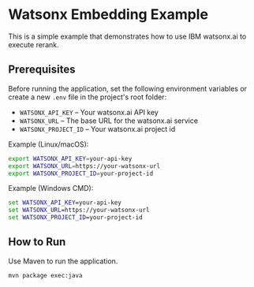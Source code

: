 # Watsonx Embedding Example

This is a simple example that demonstrates how to use IBM watsonx.ai to execute rerank.

## Prerequisites

Before running the application, set the following environment variables or create a new `.env` file in the project's root folder:

- `WATSONX_API_KEY` – Your watsonx.ai API key
- `WATSONX_URL` – The base URL for the watsonx.ai service
- `WATSONX_PROJECT_ID` – Your watsonx.ai project id

Example (Linux/macOS):
```bash
export WATSONX_API_KEY=your-api-key
export WATSONX_URL=https://your-watsonx-url
export WATSONX_PROJECT_ID=your-project-id
```

Example (Windows CMD):
```cmd
set WATSONX_API_KEY=your-api-key
set WATSONX_URL=https://your-watsonx-url
set WATSONX_PROJECT_ID=your-project-id
```
## How to Run
Use Maven to run the application. 
```bash
mvn package exec:java 
```